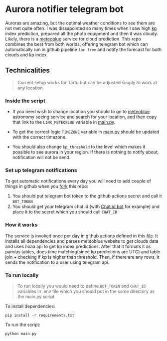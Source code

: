 # Aurora notifier telegram bot

Auroras are amazing, but the optimal weather conditions to see them are not met quite often. I was dissapointed so many times when I saw high [kp](https://www.swpc.noaa.gov/products/planetary-k-index) index prediction, prepared all the photo equipment and then it was cloudy. Likely, there is a [meteoblue](https://www.meteoblue.com/en/weather/outdoorsports/seeing) service for cloud prediction. This repo combines the best from both worlds, offering telegram bot which can automatically run in github pipeline `for free` and notify the forecast for both clouds and kp index.

## Technicalities
> Current setup works for Tartu but can be adjusted simply to work at any location.

### Inside the script
* If you need wish to change location you should to go to [meteoblue](https://www.meteoblue.com/en/weather/outdoorsports/seeing/) astronomy seeing service and search for your location, and then copy that link to the `LINK_METEOBLUE` variable in [main.py](main.py).

* To get the correct logic `TIMEZONE` variable in [main.py](main.py) should be updated with the correct timezone.

* You should also change `kp_threshold` to the level which makes it possible to see aurora in your region. If there is nothing to notify about, notification will not be send.

### Set up telegram notifications

To get automatic notifications every day you will need to add couple of things in github when you [fork](https://docs.github.com/en/get-started/quickstart/fork-a-repo) this repo:
1) You should put telegram bot token to the github actions secret and call it `BOT_TOKEN`
1) You should get your telegram chat id (with [Chat id bot](https://t.me/GetMyChatID_Bot) for example) and place it to the secret which you should call `CHAT_ID`

### How it works
The service is invoked once per day in github actions defined in this [file](C:\Users\alex\Desktop\projects\aurora_notifier\.github\workflows\test.yaml). It installs all dependencies and parses meteoblue website to get clouds data and uses noaa api to get kp index predictions. After that it formats it as pandas tables, does time matching(since kp predictions are UTC) and table join + checking if kp is higher than threshold. Then, if there are any rows, it sends the notification to a user using telegram api.

### To run locally
> To run locally you would need to define `BOT_TOKEN` and `CHAT_ID` variables in .env file which you should put in the same directory as the main.py script

To install dependencies:
```
pip install -r requirements.txt
```
To run the script:
```
python main.py
```